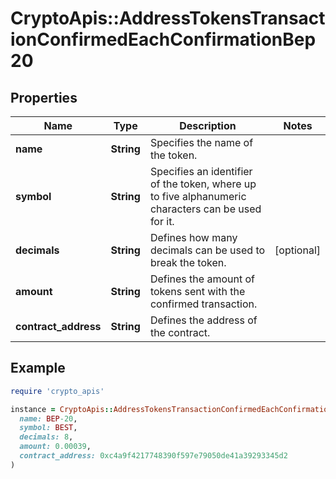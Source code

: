 # CryptoApis::AddressTokensTransactionConfirmedEachConfirmationBep20

## Properties

| Name | Type | Description | Notes |
| ---- | ---- | ----------- | ----- |
| **name** | **String** | Specifies the name of the token. |  |
| **symbol** | **String** | Specifies an identifier of the token, where up to five alphanumeric characters can be used for it. |  |
| **decimals** | **String** | Defines how many decimals can be used to break the token. | [optional] |
| **amount** | **String** | Defines the amount of tokens sent with the confirmed transaction. |  |
| **contract_address** | **String** | Defines the address of the contract. |  |

## Example

```ruby
require 'crypto_apis'

instance = CryptoApis::AddressTokensTransactionConfirmedEachConfirmationBep20.new(
  name: BEP-20,
  symbol: BEST,
  decimals: 8,
  amount: 0.00039,
  contract_address: 0xc4a9f4217748390f597e79050de41a39293345d2
)
```

